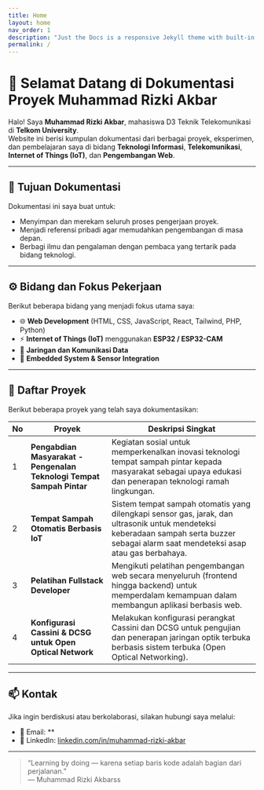 ```yaml
---
title: Home
layout: home
nav_order: 1
description: "Just the Docs is a responsive Jekyll theme with built-in search that is easily customizable and hosted on GitHub Pages."
permalink: /
---
```


# 👋 Selamat Datang di Dokumentasi Proyek Muhammad Rizki Akbar

Halo! Saya **Muhammad Rizki Akbar**, mahasiswa D3 Teknik Telekomunikasi di **Telkom University**.  
Website ini berisi kumpulan dokumentasi dari berbagai proyek, eksperimen, dan pembelajaran saya di bidang **Teknologi Informasi**, **Telekomunikasi**, **Internet of Things (IoT)**, dan **Pengembangan Web**.

---

## 🎯 Tujuan Dokumentasi
Dokumentasi ini saya buat untuk:
- Menyimpan dan merekam seluruh proses pengerjaan proyek.
- Menjadi referensi pribadi agar memudahkan pengembangan di masa depan.
- Berbagi ilmu dan pengalaman dengan pembaca yang tertarik pada bidang teknologi.

---

## ⚙️ Bidang dan Fokus Pekerjaan
Berikut beberapa bidang yang menjadi fokus utama saya:
- 🌐 **Web Development** (HTML, CSS, JavaScript, React, Tailwind, PHP, Python)
- ⚡ **Internet of Things (IoT)** menggunakan **ESP32 / ESP32-CAM**
- 📶 **Jaringan dan Komunikasi Data**
- 🤖 **Embedded System & Sensor Integration**

---

## 🚀 Daftar Proyek
Berikut beberapa proyek yang telah saya dokumentasikan:

| No | Proyek                                                                | Deskripsi Singkat                                                                                                                                                                      |
| -- | --------------------------------------------------------------------- | -------------------------------------------------------------------------------------------------------------------------------------------------------------------------------------- |
| 1  | **Pengabdian Masyarakat - Pengenalan Teknologi Tempat Sampah Pintar** | Kegiatan sosial untuk memperkenalkan inovasi teknologi tempat sampah pintar kepada masyarakat sebagai upaya edukasi dan penerapan teknologi ramah lingkungan.                          |
| 2  | **Tempat Sampah Otomatis Berbasis IoT**                               | Sistem tempat sampah otomatis yang dilengkapi sensor gas, jarak, dan ultrasonik untuk mendeteksi keberadaan sampah serta buzzer sebagai alarm saat mendeteksi asap atau gas berbahaya. |
| 3  | **Pelatihan Fullstack Developer**                                     | Mengikuti pelatihan pengembangan web secara menyeluruh (frontend hingga backend) untuk memperdalam kemampuan dalam membangun aplikasi berbasis web.                                    |
| 4  | **Konfigurasi Cassini & DCSG untuk Open Optical Network**             | Melakukan konfigurasi perangkat Cassini dan DCSG untuk pengujian dan penerapan jaringan optik terbuka berbasis sistem terbuka (Open Optical Networking).                               |


---

## 📫 Kontak
Jika ingin berdiskusi atau berkolaborasi, silakan hubungi saya melalui:
- 📧 Email: **  
- 💼 LinkedIn: [linkedin.com/in/muhammad-rizki-akbar](https://linkedin.com/in/muhammad-rizki-akbar)

---

> “Learning by doing — karena setiap baris kode adalah bagian dari perjalanan.”  
> — Muhammad Rizki Akbarss
